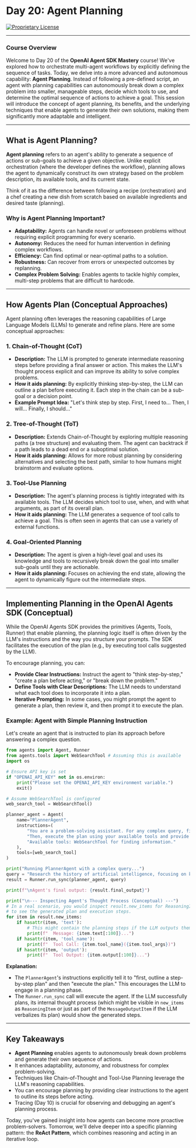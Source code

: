 # Day 20: Agent Planning

[![Proprietary License](https://img.shields.io/badge/license-proprietary-red.svg)](../LICENSE)

---

### **Course Overview**

Welcome to Day 20 of the **OpenAI Agent SDK Mastery** course! We've explored how to orchestrate multi-agent workflows by explicitly defining the sequence of tasks. Today, we delve into a more advanced and autonomous capability: **Agent Planning**. Instead of following a pre-defined script, an agent with planning capabilities can autonomously break down a complex problem into smaller, manageable steps, decide which tools to use, and determine the optimal sequence of actions to achieve a goal. This session will introduce the concept of agent planning, its benefits, and the underlying techniques that enable agents to generate their own solutions, making them significantly more adaptable and intelligent.

---

## What is Agent Planning?

**Agent planning** refers to an agent's ability to generate a sequence of actions or sub-goals to achieve a given objective. Unlike explicit orchestration (where the developer defines the workflow), planning allows the agent to dynamically construct its own strategy based on the problem description, its available tools, and its current state.

Think of it as the difference between following a recipe (orchestration) and a chef creating a new dish from scratch based on available ingredients and desired taste (planning).

### Why is Agent Planning Important?

*   **Adaptability:** Agents can handle novel or unforeseen problems without requiring explicit programming for every scenario.
*   **Autonomy:** Reduces the need for human intervention in defining complex workflows.
*   **Efficiency:** Can find optimal or near-optimal paths to a solution.
*   **Robustness:** Can recover from errors or unexpected outcomes by replanning.
*   **Complex Problem Solving:** Enables agents to tackle highly complex, multi-step problems that are difficult to hardcode.

---

## How Agents Plan (Conceptual Approaches)

Agent planning often leverages the reasoning capabilities of Large Language Models (LLMs) to generate and refine plans. Here are some conceptual approaches:

### 1. Chain-of-Thought (CoT)

*   **Description:** The LLM is prompted to generate intermediate reasoning steps before providing a final answer or action. This makes the LLM's thought process explicit and can improve its ability to solve complex problems.
*   **How it aids planning:** By explicitly thinking step-by-step, the LLM can outline a plan before executing it. Each step in the chain can be a sub-goal or a decision point.
*   **Example Prompt Idea:** "Let's think step by step. First, I need to... Then, I will... Finally, I should..."

### 2. Tree-of-Thought (ToT)

*   **Description:** Extends Chain-of-Thought by exploring multiple reasoning paths (a tree structure) and evaluating them. The agent can backtrack if a path leads to a dead end or a suboptimal solution.
*   **How it aids planning:** Allows for more robust planning by considering alternatives and selecting the best path, similar to how humans might brainstorm and evaluate options.

### 3. Tool-Use Planning

*   **Description:** The agent's planning process is tightly integrated with its available tools. The LLM decides which tool to use, when, and with what arguments, as part of its overall plan.
*   **How it aids planning:** The LLM generates a sequence of tool calls to achieve a goal. This is often seen in agents that can use a variety of external functions.

### 4. Goal-Oriented Planning

*   **Description:** The agent is given a high-level goal and uses its knowledge and tools to recursively break down the goal into smaller sub-goals until they are actionable.
*   **How it aids planning:** Focuses on achieving the end state, allowing the agent to dynamically figure out the intermediate steps.

---

## Implementing Planning in the OpenAI Agents SDK (Conceptual)

While the OpenAI Agents SDK provides the primitives (Agents, Tools, Runner) that enable planning, the planning logic itself is often driven by the LLM's instructions and the way you structure your prompts. The SDK facilitates the execution of the plan (e.g., by executing tool calls suggested by the LLM).

To encourage planning, you can:

*   **Provide Clear Instructions:** Instruct the agent to "think step-by-step," "create a plan before acting," or "break down the problem."
*   **Define Tools with Clear Descriptions:** The LLM needs to understand what each tool does to incorporate it into a plan.
*   **Iterative Prompting:** In some cases, you might prompt the agent to generate a plan, then review it, and then prompt it to execute the plan.

### Example: Agent with Simple Planning Instruction

Let's create an agent that is instructed to plan its approach before answering a complex question.

```python
from agents import Agent, Runner
from agents.tools import WebSearchTool # Assuming this is available
import os

# Ensure API key is set
if "OPENAI_API_KEY" not in os.environ:
    print("Please set the OPENAI_API_KEY environment variable.")
    exit()

# Assume WebSearchTool is configured
web_search_tool = WebSearchTool()

planner_agent = Agent(
    name="PlannerAgent",
    instructions=(
        "You are a problem-solving assistant. For any complex query, first, outline a step-by-step plan to address it. "
        "Then, execute the plan using your available tools and provide the final answer. "
        "Available tools: WebSearchTool for finding information."
    ),
    tools=[web_search_tool]
)

print("Running PlannerAgent with a complex query...")
query = "Research the history of artificial intelligence, focusing on key milestones and influential figures, and then summarize it."
result = Runner.run_sync(planner_agent, query)

print(f"\nAgent's final output: {result.final_output}")

print("\n--- Inspecting Agent's Thought Process (Conceptual) ---")
# In a real scenario, you would inspect result.new_items for ReasoningItem or similar
# to see the generated plan and execution steps.
for item in result.new_items:
    if hasattr(item, 'text'):
        # This might contain the planning steps if the LLM outputs them as text
        print(f"  Message: {item.text[:100]}...")
    if hasattr(item, 'tool_name'):
        print(f"  Tool Call: {item.tool_name}({item.tool_args})")
    if hasattr(item, 'output'):
        print(f"  Tool Output: {item.output[:100]}...")

```

**Explanation:**

*   The `PlannerAgent`'s instructions explicitly tell it to "first, outline a step-by-step plan" and then "execute the plan." This encourages the LLM to engage in a planning phase.
*   The `Runner.run_sync` call will execute the agent. If the LLM successfully plans, its internal thought process (which might be visible in `new_items` as `ReasoningItem` or just as part of the `MessageOutputItem` if the LLM verbalizes its plan) would show the generated steps.

---

## Key Takeaways

*   **Agent Planning** enables agents to autonomously break down problems and generate their own sequence of actions.
*   It enhances adaptability, autonomy, and robustness for complex problem-solving.
*   Techniques like Chain-of-Thought and Tool-Use Planning leverage the LLM's reasoning capabilities.
*   You can encourage planning by providing clear instructions to the agent to outline its steps before acting.
*   Tracing (Day 10) is crucial for observing and debugging an agent's planning process.

Today, you've gained insight into how agents can become more proactive problem-solvers. Tomorrow, we'll delve deeper into a specific planning pattern: the **ReAct Pattern**, which combines reasoning and acting in an iterative loop.